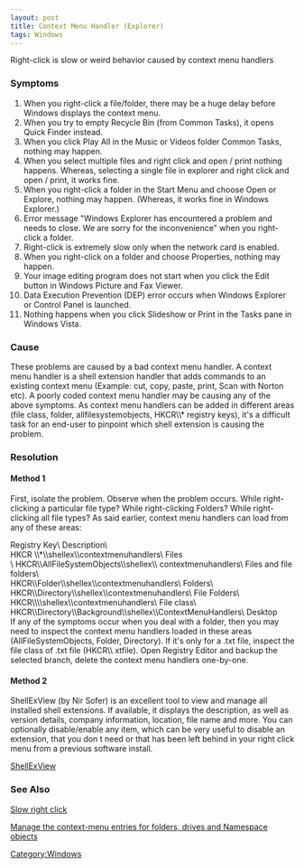 ```yaml
---
layout: post 
title: Context Menu Handler (Explorer)
tags: Windows
---
```


Right-click is slow or weird behavior caused by context menu handlers

### Symptoms

1.  When you right-click a file/folder, there may be a huge delay before
    Windows displays the context menu.
2.  When you try to empty Recycle Bin (from Common Tasks), it opens
    Quick Finder instead.
3.  When you click Play All in the Music or Videos folder Common Tasks,
    nothing may happen.
4.  When you select multiple files and right click and open / print
    nothing happens. Whereas, selecting a single file in explorer and
    right click and open / print, it works fine.
5.  When you right-click a folder in the Start Menu and choose Open or
    Explore, nothing may happen. (Whereas, it works fine in Windows
    Explorer.)
6.  Error message \"Windows Explorer has encountered a problem and needs
    to close. We are sorry for the inconvenience\" when you right-click
    a folder.
7.  Right-click is extremely slow only when the network card is enabled.
8.  When you right-click on a folder and choose Properties, nothing may
    happen.
9.  Your image editing program does not start when you click the Edit
    button in Windows Picture and Fax Viewer.
10. Data Execution Prevention (DEP) error occurs when Windows Explorer
    or Control Panel is launched.
11. Nothing happens when you click Slideshow or Print in the Tasks pane
    in Windows Vista.

### Cause

These problems are caused by a bad context menu handler. A context menu
handler is a shell extension handler that adds commands to an existing
context menu (Example: cut, copy, paste, print, Scan with Norton etc). A
poorly coded context menu handler may be causing any of the above
symptoms. As context menu handlers can be added in different areas (file
class, folder, allfilesystemobjects, HKCR\\\\\* registry keys), it\'s a
difficult task for an end-user to pinpoint which shell extension is
causing the problem.

### Resolution

#### Method 1

First, isolate the problem. Observe when the problem occurs. While
right-clicking a particular file type? While right-clicking Folders?
While right-clicking all file types? As said earlier, context menu
handlers can load from any of these areas:

Registry Key\    Description\    \
HKCR \\\\\*\\\\shellex\\\\contextmenuhandlers\    Files\
\     HKCR\\\\AllFileSystemObjects\\\\shellex\\\\
contextmenuhandlers\    Files and file folders\    \
HKCR\\\\Folder\\\\shellex\\\\contextmenuhandlers\    Folders\    \
HKCR\\\\Directory\\\\shellex\\\\contextmenuhandlers\    File Folders\    \
HKCR\\\\<ProgID>\\\\shellex\\\\contextmenuhandlers\    File class\    \
HKCR\\\\Directory\\\\Background\\\\shellex\\\\ContextMenuHandlers\    Desktop\
If any of the symptoms occur when you deal with a folder, then you may
need to inspect the context menu handlers loaded in these areas
(AllFileSystemObjects, Folder, Directory). If it\'s only for a .txt
file, inspect the file class of .txt file (HKCR\\\    xtfile). Open
Registry Editor and backup the selected branch, delete the context menu
handlers one-by-one.

#### Method 2

ShellExView (by Nir Sofer) is an excellent tool to view and manage all
installed shell extensions. If available, it displays the description,
as well as version details, company information, location, file name and
more. You can optionally disable/enable any item, which can be very
useful to disable an extension, that you don t need or that has been
left behind in your right click menu from a previous software install.

[ShellExView](http://www.nirsoft.net/utils/shexview.html)

### See Also

[Slow right click](http://windowsxp.mvps.org/slowrightclick.htm)

[Manage the context-menu entries for folders, drives and Namespace
objects](http://windowsxp.mvps.org/context_folders.htm)

[Category:Windows](Category:Windows "wikilink")
